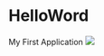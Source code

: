 # HelloWord
My First Application
![](https://ss2.bdstatic.com/70cFvnSh_Q1YnxGkpoWK1HF6hhy/it/u=2193258640,853506226&fm=27&gp=0.jpg)
